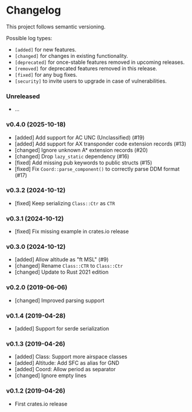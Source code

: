# Changelog

This project follows semantic versioning.

Possible log types:

- `[added]` for new features.
- `[changed]` for changes in existing functionality.
- `[deprecated]` for once-stable features removed in upcoming releases.
- `[removed]` for deprecated features removed in this release.
- `[fixed]` for any bug fixes.
- `[security]` to invite users to upgrade in case of vulnerabilities.


### Unreleased

- ...

### v0.4.0 (2025-10-18)

- [added] Add support for AC UNC (Unclassified) (#19)
- [added] Add support for AX transponder code extension records (#13)
- [changed] Ignore unknown A* extension records (#20)
- [changed] Drop `lazy_static` dependency (#16)
- [fixed] Add missing pub keywords to public structs (#15)
- [fixed] Fix `Coord::parse_component()` to correctly parse DDM format (#17)

### v0.3.2 (2024-10-12)

- [fixed] Keep serializing `Class::Ctr` as `CTR`

### v0.3.1 (2024-10-12)

- [fixed] Fix missing example in crates.io release

### v0.3.0 (2024-10-12)

- [added] Allow altitude as "ft MSL" (#9)
- [changed] Rename `Class::CTR` to `Class::Ctr`
- [changed] Update to Rust 2021 edition

### v0.2.0 (2019-06-06)

- [changed] Improved parsing support

### v0.1.4 (2019-04-28)

- [added] Support for serde serialization

### v0.1.3 (2019-04-26)

- [added] Class: Support more airspace classes
- [added] Altitude: Add SFC as alias for GND
- [added] Coord: Allow period as separator
- [changed] Ignore empty lines

### v0.1.2 (2019-04-26)

- First crates.io release
